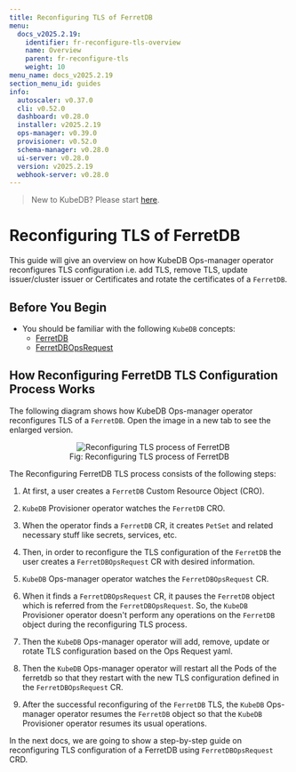 ```yaml
---
title: Reconfiguring TLS of FerretDB
menu:
  docs_v2025.2.19:
    identifier: fr-reconfigure-tls-overview
    name: Overview
    parent: fr-reconfigure-tls
    weight: 10
menu_name: docs_v2025.2.19
section_menu_id: guides
info:
  autoscaler: v0.37.0
  cli: v0.52.0
  dashboard: v0.28.0
  installer: v2025.2.19
  ops-manager: v0.39.0
  provisioner: v0.52.0
  schema-manager: v0.28.0
  ui-server: v0.28.0
  version: v2025.2.19
  webhook-server: v0.28.0
---
```


> New to KubeDB? Please start [here](/docs/v2025.2.19/README).

# Reconfiguring TLS of FerretDB

This guide will give an overview on how KubeDB Ops-manager operator reconfigures TLS configuration i.e. add TLS, remove TLS, update issuer/cluster issuer or Certificates and rotate the certificates of a `FerretDB`.

## Before You Begin

- You should be familiar with the following `KubeDB` concepts:
    - [FerretDB](/docs/v2025.2.19/guides/ferretdb/concepts/ferretdb)
    - [FerretDBOpsRequest](/docs/v2025.2.19/guides/ferretdb/concepts/opsrequest)

## How Reconfiguring FerretDB TLS Configuration Process Works

The following diagram shows how KubeDB Ops-manager operator reconfigures TLS of a `FerretDB`. Open the image in a new tab to see the enlarged version.

<figure align="center">
  <img alt="Reconfiguring TLS process of FerretDB" src="/docs/v2025.2.19/images/ferretdb/fr-reconfigure-tls.svg">
<figcaption align="center">Fig: Reconfiguring TLS process of FerretDB</figcaption>
</figure>

The Reconfiguring FerretDB TLS process consists of the following steps:

1. At first, a user creates a `FerretDB` Custom Resource Object (CRO).

2. `KubeDB` Provisioner  operator watches the `FerretDB` CRO.

3. When the operator finds a `FerretDB` CR, it creates `PetSet` and related necessary stuff like secrets, services, etc.

4. Then, in order to reconfigure the TLS configuration of the `FerretDB` the user creates a `FerretDBOpsRequest` CR with desired information.

5. `KubeDB` Ops-manager operator watches the `FerretDBOpsRequest` CR.

6. When it finds a `FerretDBOpsRequest` CR, it pauses the `FerretDB` object which is referred from the `FerretDBOpsRequest`. So, the `KubeDB` Provisioner  operator doesn't perform any operations on the `FerretDB` object during the reconfiguring TLS process.

7. Then the `KubeDB` Ops-manager operator will add, remove, update or rotate TLS configuration based on the Ops Request yaml.

8. Then the `KubeDB` Ops-manager operator will restart all the Pods of the ferretdb so that they restart with the new TLS configuration defined in the `FerretDBOpsRequest` CR.

9. After the successful reconfiguring of the `FerretDB` TLS, the `KubeDB` Ops-manager operator resumes the `FerretDB` object so that the `KubeDB` Provisioner  operator resumes its usual operations.

In the next docs, we are going to show a step-by-step guide on reconfiguring TLS configuration of a FerretDB using `FerretDBOpsRequest` CRD.